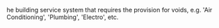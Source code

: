 he building service system that requires the provision for voids, e.g. 'Air Conditioning', 'Plumbing', 'Electro', etc.